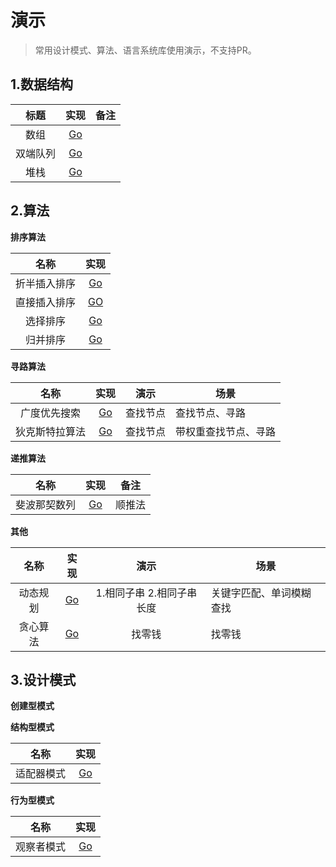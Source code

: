 # 演示

> 常用设计模式、算法、语言系统库使用演示，不支持PR。

## 1.数据结构

|   标题   |               实现               | 备注 |
| :------: | :------------------------------: | :--: |
|   数组   | [Go](golang/datastructure/array) |      |
| 双端队列 | [Go](golang/datastructure/deque) |      |
|   堆栈   | [Go](golang/datastructure/stack) |      |

## 2.算法

**排序算法**

|     名称     |                          实现                          |
| :----------: | :----------------------------------------------------: |
| 折半插入排序 |  [Go](golang/algorithm/binary-insertion-sort/main.go)  |
| 直接插入排序 | [GO](golang/algorithm/straight-insertion-sort/main.go) |
|   选择排序   |     [Go](golang/algorithm/selection-sort/main.go)      |
|   归并排序   |       [Go](golang/algorithm/merge-sort/main.go)        |

**寻路算法**

|      名称      |                        实现                         | 演示     | 场景                 |
| :------------: | :-------------------------------------------------: | -------- | -------------------- |
|  广度优先搜索  | [Go](golang/algorithm/breadth-first-search/main.go) | 查找节点 | 查找节点、寻路       |
| 狄克斯特拉算法 | [Go](golang/algorithm/dijkstras-algorithm/main.go)  | 查找节点 | 带权重查找节点、寻路 |

**递推算法**

|     名称     |                             实现                             |  备注  |
| :----------: | :----------------------------------------------------------: | :----: |
| 斐波那契数列 | [Go](golang/algorithm/recursive-algorithm/fibonacci_sequence.go) | 顺推法 |

**其他**

|   名称   |                        实现                        |           演示            | 场景                     |
| :------: | :------------------------------------------------: | :-----------------------: | ------------------------ |
| 动态规划 | [Go](golang/algorithm/dynamic-programming/main.go) | 1.相同子串 2.相同子串长度 | 关键字匹配、单词模糊查找 |
| 贪心算法 |  [Go](golang/algorithm/greedy-algorithm/main.go)   |          找零钱           | 找零钱                   |

## 3.设计模式

**创建型模式**

**结构型模式**

|    名称    |                     实现                     |
| :--------: | :------------------------------------------: |
| 适配器模式 | [Go](golang/designpattern/structure/adapter) |

**行为型模式**

|    名称    |                     实现                     |
| :--------: | :------------------------------------------: |
| 观察者模式 | [Go](golang/designpattern/behavior/observer) |

